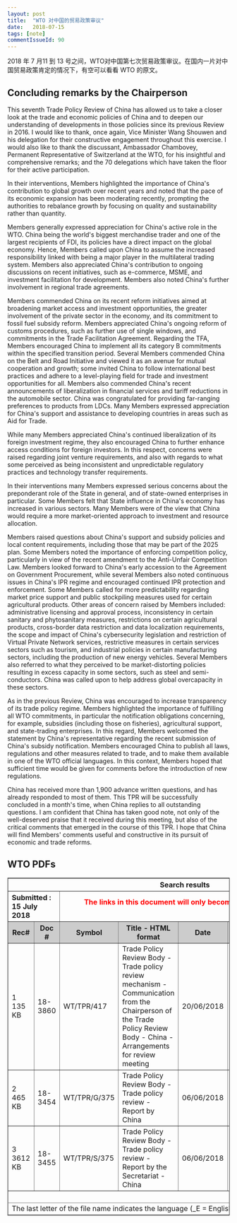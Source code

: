 ```yaml
---
layout: post
title:  "WTO 对中国的贸易政策审议"
date:   2018-07-15
tags: [note]
commentIssueId: 90
---
```


2018 年 7 月11 到 13 号之间，WTO对中国第七次贸易政策审议。在国内一片对中国贸易政策肯定的情况下，有空可以看看 WTO 的原文。



## Concluding remarks by the Chairperson

This seventh Trade Policy Review of China has allowed us to take a closer look at the trade and economic policies of China and to deepen our understanding of developments in those policies since its previous Review in 2016. I would like to thank, once again, Vice Minister Wang Shouwen and his delegation for their constructive engagement throughout this exercise. I would also like to thank the discussant, Ambassador Chambovey, Permanent Representative of Switzerland at the WTO, for his insightful and comprehensive remarks; and the 70 delegations which have taken the floor for their active participation.

In their interventions, Members highlighted the importance of China's contribution to global growth over recent years and noted that the pace of its economic expansion has been moderating recently, prompting the authorities to rebalance growth by focusing on quality and sustainability rather than quantity.

Members generally expressed appreciation for China's active role in the WTO. China being the world's biggest merchandise trader and one of the largest recipients of FDI, its policies have a direct impact on the global economy. Hence, Members called upon China to assume the increased responsibility linked with being a major player in the multilateral trading system. Members also appreciated China's contribution to ongoing discussions on recent initiatives, such as e-commerce, MSME, and investment facilitation for development. Members also noted China's further involvement in regional trade agreements.

Members commended China on its recent reform initiatives aimed at broadening market access and investment opportunities, the greater involvement of the private sector in the economy, and its commitment to fossil fuel subsidy reform. Members appreciated China's ongoing reform of customs procedures, such as further use of single windows, and commitments in the Trade Facilitation Agreement. Regarding the TFA, Members encouraged China to implement all its category B commitments within the specified transition period. Several Members commended China on the Belt and Road Initiative and viewed it as an avenue for mutual cooperation and growth; some invited China to follow international best practices and adhere to a level-playing field for trade and investment opportunities for all. Members also commended China's recent announcements of liberalization in financial services and tariff reductions in the automobile sector. China was congratulated for providing far-ranging preferences to products from LDCs. Many Members expressed appreciation for China's support and assistance to developing countries in areas such as Aid for Trade.

While many Members appreciated China's continued liberalization of its foreign investment regime, they also encouraged China to further enhance access conditions for foreign investors. In this respect, concerns were raised regarding joint venture requirements, and also with regards to what some perceived as being inconsistent and unpredictable regulatory practices and technology transfer requirements.

In their interventions many Members expressed serious concerns about the preponderant role of the State in general, and of state-owned enterprises in particular. Some Members felt that State influence in China's economy has increased in various sectors. Many Members were of the view that China would require a more market-oriented approach to investment and resource allocation.

Members raised questions about China's support and subsidy policies and local content requirements, including those that may be part of the 2025 plan. Some Members noted the importance of enforcing competition policy, particularly in view of the recent amendment to the Anti-Unfair Competition Law. Members looked forward to China's early accession to the Agreement on Government Procurement, while several Members also noted continuous issues in China's IPR regime and encouraged continued IPR protection and enforcement. Some Members called for more predictability regarding market price support and public stockpiling measures used for certain agricultural products. Other areas of concern raised by Members included: administrative licensing and approval process, inconsistency in certain sanitary and phytosanitary measures, restrictions on certain agricultural products, cross-border data restriction and data localization requirements, the scope and impact of China's cybersecurity legislation and restriction of Virtual Private Network services, restrictive measures in certain services sectors such as tourism, and industrial policies in certain manufacturing sectors, including the production of new energy vehicles. Several Members also referred to what they perceived to be market-distorting policies resulting in excess capacity in some sectors, such as steel and semi-conductors. China was called upon to help address global overcapacity in these sectors.

As in the previous Review, China was encouraged to increase transparency of its trade policy regime. Members highlighted the importance of fulfilling all WTO commitments, in particular the notification obligations concerning, for example, subsidies (including those on fisheries), agricultural support, and state-trading enterprises. In this regard, Members welcomed the statement by China's representative regarding the recent submission of China's subsidy notification. Members encouraged China to publish all laws, regulations and other measures related to trade, and to make them available in one of the WTO official languages. In this context, Members hoped that sufficient time would be given for comments before the introduction of new regulations.

China has received more than 1,900 advance written questions, and has already responded to most of them. This TPR will be successfully concluded in a month's time, when China replies to all outstanding questions. I am confident that China has taken good note, not only of the well-deserved praise that it received during this meeting, but also of the critical comments that emerged in the course of this TPR. I hope that China will find Members' comments useful and constructive in its pursuit of economic and trade reforms.



## WTO PDFs

<table border="1" width="100%">
      <thead>
        <tr>
          <th colspan="8" width="10%"><span style="text-align:center; ">
Search results
     </span></th>
        </tr>
        <tr style="text-align:left;">
          <th colspan="2" width="10%" style="text-align:left; "><span>
Submitted
     </span><span>: </span><span style="text-align:left; ">
15 July 2018
     </span></th>
          <th colspan="6" width="10%" style="text-align:right;color:red"><span>
The links in this document will only become active after you have extracted the compressed downloaded files
     </span></th>
        </tr>
        <tr style="background-color:#cccccc; ">
          <th width="10%">
Rec#
         </th>
          <th width="10%">
Doc #
         </th>
          <th width="10%">
Symbol
         </th>
          <th width="30%">
Title - HTML format
         </th>
          <th width="10%">
Date
         </th>
          <th width="10%">
Pages
         </th>
          <th width="10%">
Access
         </th>
          <th width="10%">
File
         </th>
        </tr>
      </thead>
      <tfoot>
        <tr>
          <td colspan="8" width="10%"><br></td>
        </tr>
        <tr>
          <td colspan="8" width="10%">
The last letter of the file name indicates the language (_E = English, _F= French,_S= Spanish)
     </td>
        </tr>
      </tfoot>
      <tbody>
        <tr>
          <td width="10%"><span>1</span><br>
135
             <span> KB</span></td>
          <td width="10%">
18-3860
             </td>
          <td width="10%">
WT/TPR/417
             </td>
          <td width="30%">
Trade Policy Review Body - Trade policy review mechanism - Communication from the Chairperson of the Trade Policy Review Body - China - Arrangements for review meeting
</td>
          <td width="10%">
20/06/2018
             </td>
          <td width="10%">
2
             </td>
          <td width="10%">
U
             </td>
          <td width="10%"><a target="_blank" href="https://mozilla.github.io/pdf.js/web/viewer.html?file=https://raw.githubusercontent.com/zhoukekestar/notes/b6eeea41f9deff76c7c0a157e331ac2bb5aa1b6f/assets/pdf/2018-08-15/WTTPR417.pdf">
WTTPR417_E.pdf
             </a></td>
        </tr>
        <tr class="altColor">
          <td width="10%"><span>2</span><br>
465
             <span> KB</span></td>
          <td width="10%">
18-3454
             </td>
          <td width="10%">
WT/TPR/G/375
             </td>
          <td width="30%">
Trade Policy Review Body - Trade policy review - Report by China
</td>
          <td width="10%">
06/06/2018
             </td>
          <td width="10%">
23
             </td>
          <td width="10%">
D
             </td>
          <td width="10%"><a target="_blank" href="https://mozilla.github.io/pdf.js/web/viewer.html?file=https://raw.githubusercontent.com/zhoukekestar/notes/b6eeea41f9deff76c7c0a157e331ac2bb5aa1b6f/assets/pdf/2018-08-15/WTTPRG375.pdf">
WTTPRG375_E.pdf
             </a></td>
        </tr>
        <tr>
          <td width="10%"><span>3</span><br>
3612
             <span> KB</span></td>
          <td width="10%">
18-3455
             </td>
          <td width="10%">
WT/TPR/S/375
             </td>
          <td width="30%">
Trade Policy Review Body - Trade policy review - Report by the Secretariat - China
</td>
          <td width="10%">
06/06/2018
             </td>
          <td width="10%">
193
             </td>
          <td width="10%">
D
             </td>
          <td width="10%"><a target="_blank" href="https://mozilla.github.io/pdf.js/web/viewer.html?file=https://raw.githubusercontent.com/zhoukekestar/notes/b6eeea41f9deff76c7c0a157e331ac2bb5aa1b6f/assets/pdf/2018-08-15/WTTPRS375.pdf">
WTTPRS375_E.pdf
             </a></td>
        </tr>
      </tbody>
    </table>